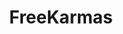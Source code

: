 ---
title: FreeKarmas
crosslinks:
- FreeKarma4U
- FreeKarma4You
- FashionReps
- FunnyAnimals
- Repsneakers
- AskLEO
- aww
- ethereum
- me_irl
- ethtrader
---